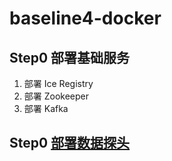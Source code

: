 # baseline4-docker

## Step0 部署基础服务
1. 部署 Ice Registry
1. 部署 Zookeeper
1. 部署 Kafka

## Step0 [部署数据探头](http://github.com/baifendian/baseline4-docker/tree/master/input)

